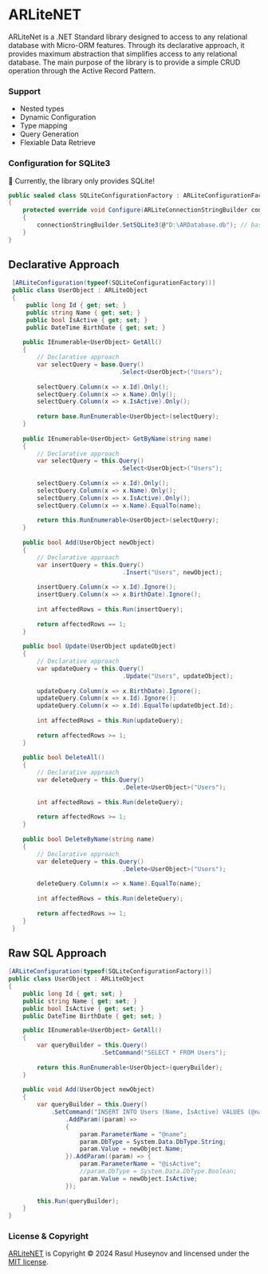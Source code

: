 # ARLiteNET

ARLiteNet is a .NET Standard library designed to access to any relational database with Micro-ORM features. Through its declarative approach, it provides maximum abstraction that simplifies access to any relational database. The main purpose of the library is to provide a simple CRUD operation through the Active Record Pattern.



### Support
* Nested types
* Dynamic Configuration
* Type mapping
* Query Generation
* Flexiable Data Retrieve

### Configuration for SQLite3
🔴 Currently, the library only provides SQLite!

```csharp
public sealed class SQLiteConfigurationFactory : ARLiteConfigurationFactory
{
    protected override void Configure(ARLiteConnectionStringBuilder connectionStringBuilder)
    {
        connectionStringBuilder.SetSQLite3(@"D:\ARDatabase.db"); // basic sample!                              
    }
}
```

## Declarative Approach
```csharp
 [ARLiteConfiguration(typeof(SQLiteConfigurationFactory))]
 public class UserObject : ARLiteObject
 {
     public long Id { get; set; }
     public string Name { get; set; }
     public bool IsActive { get; set; }
     public DateTime BirthDate { get; set; }
     
    public IEnumerable<UserObject> GetAll()
    {
        // Declarative approach
        var selectQuery = base.Query()
                               .Select<UserObject>("Users");
    
        selectQuery.Column(x => x.Id).Only();
        selectQuery.Column(x => x.Name).Only();
        selectQuery.Column(x => x.IsActive).Only();
    
        return base.RunEnumerable<UserObject>(selectQuery);
    }
    
    public IEnumerable<UserObject> GetByName(string name)
    {
        // Declarative approach
        var selectQuery = this.Query()
                               .Select<UserObject>("Users");
    
        selectQuery.Column(x => x.Id).Only();
        selectQuery.Column(x => x.Name).Only();
        selectQuery.Column(x => x.IsActive).Only();
        selectQuery.Column(x => x.Name).EqualTo(name);
    
        return this.RunEnumerable<UserObject>(selectQuery);
    }
    
    public bool Add(UserObject newObject)
    {
        // Declarative approach
        var insertQuery = this.Query()
                                .Insert("Users", newObject);
    
        insertQuery.Column(x => x.Id).Ignore();
        insertQuery.Column(x => x.BirthDate).Ignore();
    
        int affectedRows = this.Run(insertQuery);
    
        return affectedRows == 1;
    }
    
    public bool Update(UserObject updateObject)
    {
        // Declarative approach
        var updateQuery = this.Query()
                                .Update("Users", updateObject);
    
        updateQuery.Column(x => x.BirthDate).Ignore();
        updateQuery.Column(x => x.Id).Ignore();
        updateQuery.Column(x => x.Id).EqualTo(updateObject.Id);
    
        int affectedRows = this.Run(updateQuery);
    
        return affectedRows >= 1;
    }
    
    public bool DeleteAll()
    {
        // Declarative approach
        var deleteQuery = this.Query()
                                .Delete<UserObject>("Users");
    
        int affectedRows = this.Run(deleteQuery);
    
        return affectedRows >= 1;
    }
    
    public bool DeleteByName(string name)
    {
        // Declarative approach
        var deleteQuery = this.Query()
                                .Delete<UserObject>("Users");
    
        deleteQuery.Column(x => x.Name).EqualTo(name);
    
        int affectedRows = this.Run(deleteQuery);
    
        return affectedRows >= 1;
    }
 }
```
## Raw SQL Approach
```csharp
[ARLiteConfiguration(typeof(SQLiteConfigurationFactory))]
public class UserObject : ARLiteObject
{
    public long Id { get; set; }
    public string Name { get; set; }
    public bool IsActive { get; set; }
    public DateTime BirthDate { get; set; }

    public IEnumerable<UserObject> GetAll()
    {
        var queryBuilder = this.Query()
                          .SetCommand("SELECT * FROM Users");
    
        return this.RunEnumerable<UserObject>(queryBuilder);
    }
    
    public void Add(UserObject newObject)
    {
        var queryBuilder = this.Query()
            .SetCommand("INSERT INTO Users (Name, IsActive) VALUES (@name, @isActive)")
                .AddParam((param) =>
                {
                    param.ParameterName = "@name";
                    param.DbType = System.Data.DbType.String;
                    param.Value = newObject.Name;
                }).AddParam((param) => {
                    param.ParameterName = "@isActive";
                    //param.DbType = System.Data.DbType.Boolean;
                    param.Value = newObject.IsActive;
                });
    
        this.Run(queryBuilder);
    }
}
```

### License & Copyright

[ARLiteNET](https://github.com/rasulhsn/ARLiteNET) is Copyright © 2024 Rasul Huseynov and lincensed under the [MIT license](https://github.com/rasulhsn/ARLiteNET/blob/main/LICENSE).
